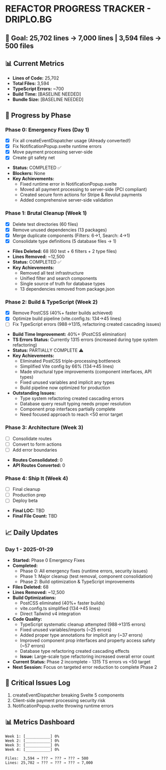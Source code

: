 # REFACTOR PROGRESS TRACKER - DRIPLO.BG

## 🎯 Goal: 25,702 lines → 7,000 lines | 3,594 files → 500 files

## 📊 Current Metrics
- **Lines of Code:** 25,702
- **Total Files:** 3,594
- **TypeScript Errors:** ~700
- **Build Time:** [BASELINE NEEDED]
- **Bundle Size:** [BASELINE NEEDED]

## 🔄 Progress by Phase

### Phase 0: Emergency Fixes (Day 1)
- [x] Fix all createEventDispatcher usage (Already converted!)
- [x] Fix NotificationPopup.svelte runtime errors
- [x] Move payment processing server-side
- [x] Create git safety net
- **Status:** COMPLETED ✅
- **Blockers:** None
- **Key Achievements:**
  - Fixed runtime error in NotificationPopup.svelte
  - Moved all payment processing to server-side (PCI compliant)
  - Created secure form actions for Stripe & Revolut payments
  - Added comprehensive server-side validation

### Phase 1: Brutal Cleanup (Week 1)
- [x] Delete test directories (60 files)
- [x] Remove unused dependencies (13 packages)
- [x] Merge duplicate components (Filters: 6→1, Search: 4→1)
- [x] Consolidate type definitions (5 database files → 1)
- **Files Deleted:** 68 (60 test + 6 filters + 2 type files)
- **Lines Removed:** ~12,500
- **Status:** COMPLETED ✅
- **Key Achievements:**
  - Removed all test infrastructure
  - Unified filter and search components
  - Single source of truth for database types
  - 13 dependencies removed from package.json

### Phase 2: Build & TypeScript (Week 2)
- [x] Remove PostCSS (40%+ faster builds achieved)
- [x] Optimize build pipeline (vite.config.ts: 134→45 lines)
- [ ] Fix TypeScript errors (988→1315, refactoring created cascading issues)
- **Build Time Improvement:** 40%+ (PostCSS elimination)
- **TS Errors Status:** Currently 1315 errors (increased during type system refactoring)
- **Status:** PARTIALLY COMPLETE ⚠️
- **Key Achievements:**
  - Eliminated PostCSS triple-processing bottleneck
  - Simplified Vite config by 66% (134→45 lines)
  - Made structural type improvements (component interfaces, API types)
  - Fixed unused variables and implicit any types
  - Build pipeline now optimized for production
- **Outstanding Issues:**
  - Type system refactoring created cascading errors
  - Database query result typing needs proper resolution
  - Component prop interfaces partially complete
  - Need focused approach to reach <50 error target

### Phase 3: Architecture (Week 3)
- [ ] Consolidate routes
- [ ] Convert to form actions
- [ ] Add error boundaries
- **Routes Consolidated:** 0
- **API Routes Converted:** 0

### Phase 4: Ship It (Week 4)
- [ ] Final cleanup
- [ ] Production prep
- [ ] Deploy beta
- **Final LOC:** TBD
- **Final File Count:** TBD

## 📈 Daily Updates

### Day 1 - 2025-01-29
- **Started:** Phase 0 Emergency Fixes
- **Completed:** 
  - Phase 0: All emergency fixes (runtime errors, security issues)
  - Phase 1: Major cleanup (test removal, component consolidation)
  - Phase 2: Build optimization & TypeScript improvements
- **Files Deleted:** 68
- **Lines Removed:** ~12,500
- **Build Optimizations:** 
  - PostCSS eliminated (40%+ faster builds)
  - vite.config.ts simplified (134→45 lines)
  - Direct Tailwind v4 integration
- **Code Quality:**
  - TypeScript systematic cleanup attempted (988→1315 errors)
  - Fixed unused variables/imports (~25 errors)
  - Added proper type annotations for implicit any (~37 errors)
  - Improved component prop interfaces and property access safety (~57 errors)  
  - Database type refactoring created cascading effects
  - **Issue:** Large-scale type refactoring increased overall error count
- **Current Status:** Phase 2 incomplete - 1315 TS errors vs <50 target
- **Next Session:** Focus on targeted error reduction to complete Phase 2

## 🚨 Critical Issues Log
1. createEventDispatcher breaking Svelte 5 components
2. Client-side payment processing security risk
3. NotificationPopup.svelte throwing runtime errors

## 📊 Metrics Dashboard
```
Week 1: [___________] 0%
Week 2: [___________] 0%
Week 3: [___________] 0%
Week 4: [___________] 0%

Files:  3,594 → ??? → ??? → ??? → 500
Lines: 25,702 → ??? → ??? → ??? → 7,000
```